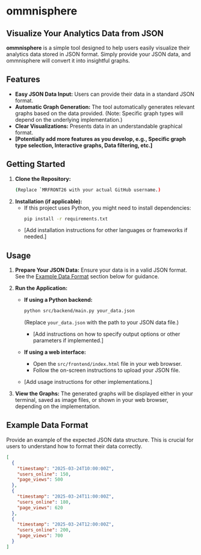 # ommnisphere

## Visualize Your Analytics Data from JSON

**ommnisphere** is a simple tool designed to help users easily visualize their analytics data stored in JSON format. Simply provide your JSON data, and ommnisphere will convert it into insightful graphs.

## Features

* **Easy JSON Data Input:** Users can provide their data in a standard JSON format.
* **Automatic Graph Generation:** The tool automatically generates relevant graphs based on the data provided. (Note: Specific graph types will depend on the underlying implementation.)
* **Clear Visualizations:** Presents data in an understandable graphical format.
* **[Potentially add more features as you develop, e.g., Specific graph type selection, Interactive graphs, Data filtering, etc.]**

## Getting Started

1.  **Clone the Repository:**
    ```bash
    (Replace `MRFRONT26 with your actual GitHub username.)

2.  **Installation (if applicable):**
    * If this project uses Python, you might need to install dependencies:
        ```bash
        pip install -r requirements.txt
        ```
    * [Add installation instructions for other languages or frameworks if needed.]

## Usage

1.  **Prepare Your JSON Data:** Ensure your data is in a valid JSON format. See the [Example Data Format](#example-data-format) section below for guidance.

2.  **Run the Application:**
    * **If using a Python backend:**
        ```bash
        python src/backend/main.py your_data.json
        ```
        (Replace `your_data.json` with the path to your JSON data file.)
        * [Add instructions on how to specify output options or other parameters if implemented.]

    * **If using a web interface:**
        * Open the `src/frontend/index.html` file in your web browser.
        * Follow the on-screen instructions to upload your JSON file.

    * [Add usage instructions for other implementations.]

3.  **View the Graphs:** The generated graphs will be displayed either in your terminal, saved as image files, or shown in your web browser, depending on the implementation.

## Example Data Format

Provide an example of the expected JSON data structure. This is crucial for users to understand how to format their data correctly.

```json
[
  {
    "timestamp": "2025-03-24T10:00:00Z",
    "users_online": 150,
    "page_views": 500
  },
  {
    "timestamp": "2025-03-24T11:00:00Z",
    "users_online": 180,
    "page_views": 620
  },
  {
    "timestamp": "2025-03-24T12:00:00Z",
    "users_online": 200,
    "page_views": 700
  }
]
